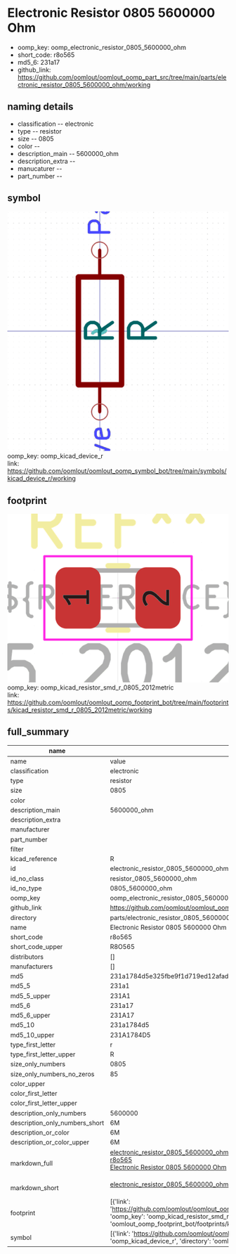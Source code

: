 # Electronic Resistor 0805 5600000 Ohm

  
* oomp_key: oomp_electronic_resistor_0805_5600000_ohm 
* short_code: r8o565
* md5_6: 231a17  
* github_link: https://github.com/oomlout/oomlout_oomp_part_src/tree/main/parts/electronic_resistor_0805_5600000_ohm/working  
## naming details
* classification -- electronic
* type -- resistor
* size -- 0805
* color -- 
* description_main -- 5600000_ohm
* description_extra -- 
* manucaturer -- 
* part_number -- 



## symbol

![](symbol/0/working/working_600.png)  
oomp_key: oomp_kicad_device_r  
link: https://github.com/oomlout/oomlout_oomp_symbol_bot/tree/main/symbols/kicad_device_r/working  

## footprint

![](footprint/0/working/working_600.png)  
oomp_key: oomp_kicad_resistor_smd_r_0805_2012metric  
link: https://github.com/oomlout/oomlout_oomp_footprint_bot/tree/main/footprints/kicad_resistor_smd_r_0805_2012metric/working  

## full_summary
| name | value | 
| --- | --- | 
| name | value | 
| classification | electronic | 
| type | resistor | 
| size | 0805 | 
| color |  | 
| description_main | 5600000_ohm | 
| description_extra |  | 
| manufacturer |  | 
| part_number |  | 
| filter |  | 
| kicad_reference | R | 
| id | electronic_resistor_0805_5600000_ohm | 
| id_no_class | resistor_0805_5600000_ohm | 
| id_no_type | 0805_5600000_ohm | 
| oomp_key | oomp_electronic_resistor_0805_5600000_ohm | 
| github_link | https://github.com/oomlout/oomlout_oomp_part_src/tree/main/parts/electronic_resistor_0805_5600000_ohm/working | 
| directory | parts/electronic_resistor_0805_5600000_ohm | 
| name | Electronic Resistor 0805 5600000 Ohm | 
| short_code | r8o565 | 
| short_code_upper | R8O565 | 
| distributors | [] | 
| manufacturers | [] | 
| md5 | 231a1784d5e325fbe9f1d719ed12afad | 
| md5_5 | 231a1 | 
| md5_5_upper | 231A1 | 
| md5_6 | 231a17 | 
| md5_6_upper | 231A17 | 
| md5_10 | 231a1784d5 | 
| md5_10_upper | 231A1784D5 | 
| type_first_letter | r | 
| type_first_letter_upper | R | 
| size_only_numbers | 0805 | 
| size_only_numbers_no_zeros | 85 | 
| color_upper |  | 
| color_first_letter |  | 
| color_first_letter_upper |  | 
| description_only_numbers | 5600000 | 
| description_only_numbers_short | 6M | 
| description_or_color | 6M | 
| description_or_color_upper | 6M | 
| markdown_full | [electronic_resistor_0805_5600000_ohm](https://github.com/oomlout/oomlout_oomp_part_src/tree/main/parts/electronic_resistor_0805_5600000_ohm/working)<br>[r8o565](https://github.com/oomlout/oomlout_oomp_part_src/tree/main/parts/electronic_resistor_0805_5600000_ohm/working)<br>[Electronic Resistor 0805 5600000 Ohm](https://github.com/oomlout/oomlout_oomp_part_src/tree/main/parts/electronic_resistor_0805_5600000_ohm/working)<br><br> | 
| markdown_short | [electronic_resistor_0805_5600000_ohm](https://github.com/oomlout/oomlout_oomp_part_src/tree/main/parts/electronic_resistor_0805_5600000_ohm/working)<br><br> | 
| footprint | [{'link': 'https://github.com/oomlout/oomlout_oomp_footprint_bot/tree/main/foootprntss/kicad_resistor_smd_r_0805_2012metric', 'oomp_key': 'oomp_kicad_resistor_smd_r_0805_2012metric', 'directory': 'oomlout_oomp_footprint_bot/footprints/kicad_resistor_smd_r_0805_2012metric//working/working.kicad_mod'}] | 
| symbol | [{'link': 'https://github.com/oomlout/oomlout_oomp_symbol_bot/tree/main/symbols/kicad_device_r', 'oomp_key': 'oomp_kicad_device_r', 'directory': 'oomlout_oomp_symbol_bot/symbols/kicad_device_r//working/working.kicad_sym'}] | 
